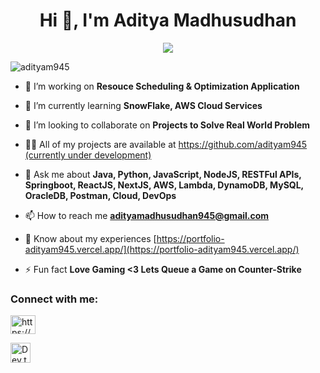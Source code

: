 
<h1 align="center">Hi 👋, I'm Aditya Madhusudhan</h1>
<p align="center">
  <a href="https://github.com/DenverCoder1/readme-typing-svg"><img src="https://readme-typing-svg.herokuapp.com?font=Time+New+Roman&color=cyan&size=25&center=true&vCenter=true&width=600&height=100&lines=Passionate+Software+Engineer;Love+Solving+Real+World+Problems;Master's+in+Computer+Science;Full+Stack+Developer;Cloud+Technologies"></a>
</p>
<p align="left"> <img src="https://komarev.com/ghpvc/?username=adityam945&label=Profile%20views&color=0e75b6&style=flat" alt="adityam945" /> </p>

- 🔭 I’m working on **Resouce Scheduling & Optimization Application**

- 🌱 I’m currently learning **SnowFlake, AWS Cloud Services**

- 👯 I’m looking to collaborate on **Projects to Solve Real World Problem**

- 👨‍💻 All of my projects are available at [https://github.com/adityam945 (currently under development)](https://github.com/adityam945 (currently under development))

- 💬 Ask me about **Java, Python, JavaScript, NodeJS, RESTFul APIs, Springboot, ReactJS, NextJS, AWS, Lambda, DynamoDB, MySQL, OracleDB, Postman, Cloud, DevOps**

- 📫 How to reach me **adityamadhusudhan945@gmail.com**

- 📄 Know about my experiences [https://portfolio-adityam945.vercel.app/](https://portfolio-adityam945.vercel.app/)

- ⚡ Fun fact **Love Gaming <3 Lets Queue a Game on Counter-Strike**

<h3 align="left">Connect with me:</h3>
<p align="left">
<a href="https://www.linkedin.com/in/aditya-madhusudhan-a57790183/" target="blank"><img align="center" src="https://raw.githubusercontent.com/rahuldkjain/github-profile-readme-generator/master/src/images/icons/Social/linked-in-alt.svg" alt="https://www.linkedin.com/in/aditya-madhusudhan-a57790183/" height="30" width="40" /></a> &#8287;&#8287;&#8287;&#8287;&#8287;

  <a href="https://portfolio-adityam945.vercel.app/"><img width="32px" alt="Dev.to" title="DenverCoder1 Dev.to" src="https://i.imgur.com/mVm29vK.png"></a>
</p>
<!--
**adityam945/adityam945** is a ✨ _special_ ✨ repository because its `README.md` (this file) appears on your GitHub profile.

Here are some ideas to get you started:

- 🔭 I’m currently working on ...
- 🌱 I’m currently learning ...
- 👯 I’m looking to collaborate on ...
- 🤔 I’m looking for help with ...
- 💬 Ask me about ...
- 📫 How to reach me: ...
- 😄 Pronouns: ...
- ⚡ Fun fact: ...
-->
